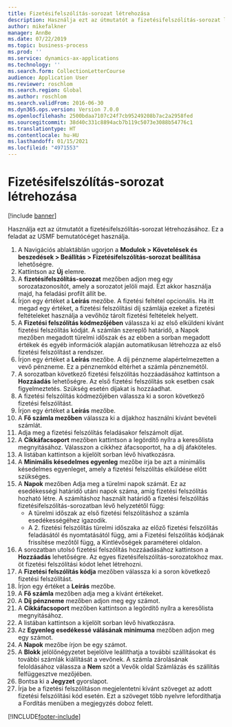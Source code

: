 ```yaml
---
title: Fizetésifelszólítás-sorozat létrehozása
description: Használja ezt az útmutatót a fizetésifelszólítás-sorozat létrehozásához.
author: mikefalkner
manager: AnnBe
ms.date: 07/22/2019
ms.topic: business-process
ms.prod: ''
ms.service: dynamics-ax-applications
ms.technology: ''
ms.search.form: CollectionLetterCourse
audience: Application User
ms.reviewer: roschlom
ms.search.region: Global
ms.author: roschlom
ms.search.validFrom: 2016-06-30
ms.dyn365.ops.version: Version 7.0.0
ms.openlocfilehash: 2500bdaa7107c24f7cb95249208b7ac2a2958fed
ms.sourcegitcommit: 38d40c331c8894acb7b119c5073e3088b54776c1
ms.translationtype: HT
ms.contentlocale: hu-HU
ms.lasthandoff: 01/15/2021
ms.locfileid: "4971553"
---
```

# <a name="create-a-collection-letter-sequence"></a>Fizetésifelszólítás-sorozat létrehozása

[!include [banner](../../includes/banner.md)]

Használja ezt az útmutatót a fizetésifelszólítás-sorozat létrehozásához. Ez a feladat az USMF bemutatócéget használja.

1. A Navigációs ablaktáblán ugorjon a **Modulok > Követelések és beszedések > Beállítás > Fizetésifelszólítás-sorozat beállítása** lehetőségre.
2. Kattintson az **Új** elemre.
3. A **fizetésifelszólítás-sorozat** mezőben adjon meg egy sorozatazonosítót, amely a sorozatot jelöli majd. Ezt akkor használja majd, ha feladási profilt állít be.
4. Írjon egy értéket a **Leírás** mezőbe.  A fizetési feltétel opcionális. Ha itt megad egy értéket, a fizetési felszólítási díj számlája ezeket a fizetési feltételeket használja a vevőhöz tárolt fizetési feltételek helyett.  
5. A **Fizetési felszólítás kódmezőjében** válassza ki az első elküldeni kívánt fizetési felszólítás kódját. A számlán szereplő határidő, a Napok mezőben megadott türelmi időszak és az ebben a sorban megadott értékek és egyéb információk alapján automatikusan létrehozza az első fizetési felszólítást a rendszer.  
6. Írjon egy értéket a **Leírás** mezőbe. A díj pénzneme alapértelmezetten a vevő pénzneme. Ez a pénznemkód eltérhet a számla pénznemétől.  
7. A sorozatban következő fizetési felszólítás hozzáadásához kattintson a **Hozzáadás** lehetőségre. Az első fizetési felszólítás sok esetben csak figyelmeztetés. Szükség esetén díjakat is hozzáadhat.  
8. A fizetési felszólítás kódmezőjében válassza ki a soron következő fizetési felszólítást.
9. Írjon egy értéket a **Leírás** mezőbe.
10. A **Fő számla mezőben** válassza ki a díjakhoz használni kívánt bevételi számlát.
11. Adja meg a fizetési felszólítás feladásakor felszámolt díjat.
12. A **Cikkáfacsoport** mezőben kattintson a legördítő nyílra a keresőlista megnyitásához. Válasszon a cikkhez áfacsoportot, ha a díj áfaköteles.  
13. A listában kattintson a kijelölt sorban lévő hivatkozásra.
14. A **Minimális késedelmes egyenleg** mezőbe írja be azt a minimális késedelmes egyenleget, amely a fizetési felszólítás elküldése előtt szükséges.
15. A **Napok** mezőben Adja meg a türelmi napok számát. Ez az esedékességi határidő utáni napok száma, amíg fizetési felszólítás hozható létre. A számításhoz használt határidő a fizetési felszólítás fizetésifelszólítás-sorozatban lévő helyzetétől függ:
    - A türelmi időszak az első fizetési felszólításhoz a számla esedékességéhez igazodik.
    - A 2. fizetési felszólítás türelmi időszaka az előző fizetési felszólítás feladásától és nyomtatásától függ, ami a Fizetési felszólítás kódjának frissítése mezőtől függ, a Kintlévőségek paraméterei oldalon.  
16. A sorozatban utolsó fizetési felszólítás hozzáadásához kattintson a **Hozzáadás** lehetőségre. Az egyes fizetésifelszólítás-sorozatokhoz max. öt fizetési felszólítási kódot lehet létrehozni.  
17. A **Fizetési felszólítás kódja** mezőben válassza ki a soron következő fizetési felszólítást.
18. Írjon egy értéket a **Leírás** mezőbe.
19. A **Fő számla** mezőben adja meg a kívánt értékeket.
20. A **Díj pénzneme** mezőben adjon meg egy számot.
21. A **Cikkáfacsoport** mezőben kattintson a legördítő nyílra a keresőlista megnyitásához.
22. A listában kattintson a kijelölt sorban lévő hivatkozásra.
23. Az **Egyenleg esedékessé válásának minimuma** mezőben adjon meg egy számot.
24. A **Napok** mezőbe írjon be egy számot.
25. A **Blokk** jelölőnégyzetet bejelölve leállíthatja a további szállításokat és további számlák kiállítását a vevőnek. A számla zárolásának feloldásához válassza a **Nem** szót a Vevők oldal Számlázás és szállítás felfüggesztve mezőjében.  
26. Bontsa ki a **Jegyzet** gyorslapot.
27. Írja be a fizetési felszólításon megjelentetni kívánt szöveget az adott fizetési felszólítási kód esetén. Ezt a szöveget több nyelvre lefordíthatja a Fordítás menüben a megjegyzés doboz felett.  



[!INCLUDE[footer-include](../../../includes/footer-banner.md)]